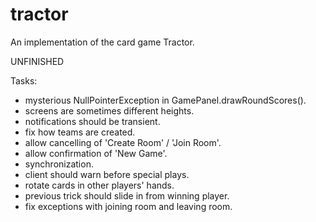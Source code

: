 tractor
=======

An implementation of the card game Tractor.

UNFINISHED

Tasks:
* mysterious NullPointerException in GamePanel.drawRoundScores().
* screens are sometimes different heights.
* notifications should be transient.
* fix how teams are created.
* allow cancelling of 'Create Room' / 'Join Room'.
* allow confirmation of 'New Game'.
* synchronization.
* client should warn before special plays.
* rotate cards in other players' hands.
* previous trick should slide in from winning player.
* fix exceptions with joining room and leaving room.
